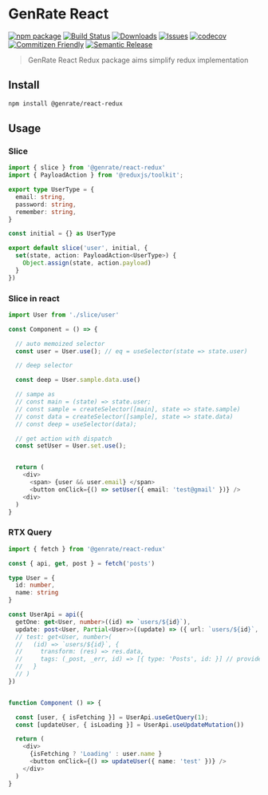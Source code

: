 # GenRate React

[![npm package][npm-img]][npm-url] [![Build Status][build-img]][build-url] [![Downloads][downloads-img]][downloads-url] [![Issues][issues-img]][issues-url] [![codecov][codecov-img]][codecov-url] [![Commitizen Friendly][commitizen-img]][commitizen-url] [![Semantic Release][semantic-release-img]][semantic-release-url]

> GenRate React Redux package aims simplify redux implementation

## Install

```bash
npm install @genrate/react-redux
```

## Usage

### Slice
```ts
import { slice } from '@genrate/react-redux'
import { PayloadAction } from '@reduxjs/toolkit';

export type UserType = {
  email: string,
  password: string,
  remember: string,
}

const initial = {} as UserType

export default slice('user', initial, {
  set(state, action: PayloadAction<UserType>) {
    Object.assign(state, action.payload)
  }
})

```

### Slice in react

```ts
import User from './slice/user'

const Component = () => {

  // auto memoized selector
  const user = User.use(); // eq = useSelector(state => state.user)

  // deep selector

  const deep = User.sample.data.use() 

  // sampe as 
  // const main = (state) => state.user;
  // const sample = createSelector([main], state => state.sample)
  // const data = createSelector([sample], state => state.data)
  // const deep = useSelector(data);

  // get action with dispatch
  const setUser = User.set.use();


  return (
    <div>
      <span> {user && user.email} </span>
      <button onClick={() => setUser({ email: 'test@gmail' })} /> 
    <div>
  )
}

```
### RTX Query 
```ts
import { fetch } from '@genrate/react-redux'

const { api, get, post } = fetch('posts')

type User = {
  id: number,
  name: string
}

const UserApi = api({
  getOne: get<User, number>((id) => `users/${id}`),
  update: post<User, Partial<User>>((update) => ({ url: `users/${id}`, body: update }))
  // test: get<User, number>(
  //   (id) => `users/${id}`, {
  //     transform: (res) => res.data,
  //     tags: (_post, _err, id) => [{ type: 'Posts', id: }] // provideTags
  //   } 
  // )
})


function Component () => {

  const [user, { isFetching }] = UserApi.useGetQuery(1);
  const [updateUser, { isLoading }] = UserApi.useUpdateMutation())

  return (
    <div> 
      {isFetching ? 'Loading' : user.name }
      <button onClick={() => updateUser({ name: 'test' })} />
    </div>
  )
}


```
[build-img]: https://github.com/GenRate/genrate-react-redux/actions/workflows/release.yml/badge.svg
[build-url]: https://github.com/GenRate/genrate-react-redux/actions/workflows/release.yml
[downloads-img]: https://img.shields.io/npm/dt/@genrate/react-redux
[downloads-url]: https://www.npmtrends.com/@genrate/react-redux
[npm-img]: https://img.shields.io/npm/v/@genrate/react-redux
[npm-url]: https://www.npmjs.com/package/@genrate/react-redux
[issues-img]: https://img.shields.io/github/issues/GenRate/genrate-react-redux
[issues-url]: https://github.com/GenRate/genrate-react-redux/issues
[codecov-img]: https://codecov.io/gh/GenRate/genrate-react-redux/branch/master/graph/badge.svg?token=A0V6BNMPRY
[codecov-url]: https://codecov.io/gh/GenRate/genrate-react-redux
[semantic-release-img]: https://img.shields.io/badge/%20%20%F0%9F%93%A6%F0%9F%9A%80-semantic--release-e10079.svg
[semantic-release-url]: https://github.com/semantic-release/semantic-release
[commitizen-img]: https://img.shields.io/badge/commitizen-friendly-brightgreen.svg
[commitizen-url]: http://commitizen.github.io/cz-cli/
